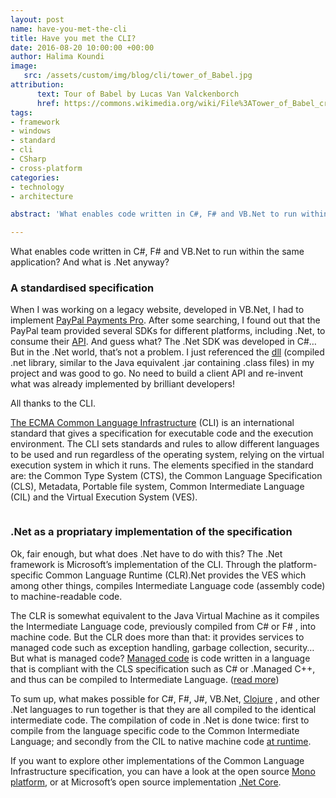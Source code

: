 ```yaml
---
layout: post
name: have-you-met-the-cli 
title: Have you met the CLI?
date: 2016-08-20 10:00:00 +00:00
author: Halima Koundi
image:
   src: /assets/custom/img/blog/cli/tower_of_Babel.jpg
attribution:
      text: Tour of Babel by Lucas Van Valckenborch
      href: https://commons.wikimedia.org/wiki/File%3ATower_of_Babel_cropped_square.jpg
tags:
- framework 
- windows 
- standard
- cli
- CSharp
- cross-platform
categories:
- technology
- architecture

abstract: 'What enables code written in C#, F# and VB.Net to run within the same application? And what is .Net anyway?'

---
```


What enables code written in C#, F# and VB.Net to run within the same application? And what is .Net anyway?

### A standardised specification

When I was working on a legacy website, developed in VB.Net, I had to implement [PayPal Payments Pro](https://developer.paypal.com/docs/directory/#paypal-sdks).  After some searching, I found out that the PayPal team provided several SDKs for different platforms, including .Net, to consume their [API](https://developer.paypal.com/docs/classic/api/). And guess what? The .Net SDK was developed in C#… 
But in the .Net world, that’s not a problem.
I just referenced the [dll](https://docs.microsoft.com/en-gb/windows/desktop/Dlls/dynamic-link-libraries) (compiled .net library, similar to the Java equivalent .jar containing .class files) in my project and was good to go. No need to build a client API and re-invent what was already implemented by brilliant developers!

All thanks to the CLI.

[The ECMA Common Language Infrastructure](http://www.amazon.co.uk/Language-Infrastructure-Annotated-Microsoft-Development/dp/0321154932/ref=sr_1_1?ie=UTF8&qid=1428168490&sr=8-1&keywords=common+language+infrastructure) (CLI) is an international standard that gives a specification for executable code and the execution environment. The CLI sets standards and rules to allow different languages to be used and run regardless of the operating system, relying on the virtual execution system in which it runs.
The elements specified in the standard are: the Common Type System (CTS), the Common Language Specification (CLS), Metadata, Portable file system, Common Intermediate Language (CIL) and the Virtual Execution System (VES).

<img src="{{site.baseurl}}/assets/custom/img/blog/cli/common_language_infra.jpg" alt="" class="img-fluid"/>

### .Net as a propriatary implementation of the specification

Ok, fair enough, but what does .Net have to do with this?
The .Net framework is Microsoft’s implementation of the CLI. 
Through the platform-specific Common Language Runtime (CLR).Net provides the VES which among other things, compiles Intermediate Language code (assembly code) to machine-readable code.

The CLR is somewhat equivalent to the Java Virtual Machine as it compiles the Intermediate Language code, previously compiled from C# or F# , into machine code. But the CLR does more than that: it provides services to managed code such as exception handling, garbage collection, security…
But what is managed code? [Managed code](http://en.wikipedia.org/wiki/Managed_code) is code written in a language that is compliant with the CLS specification such as C# or .Managed C++, and thus can be compiled to Intermediate Language. ([read more](http://www.developer.com/net/cplus/article.php/2197621/Managed-Unmanaged-Native-What-Kind-of-Code-Is-This.htm))

To sum up, what makes possible for C#, F#, J#, VB.Net, [Clojure](http://www.clojure.org/about/clojureclr) , and other .Net languages to run together is that they are all compiled to the identical intermediate code. The compilation of code in .Net is done twice: first to compile from the language specific code to the Common Intermediate Language; and secondly from the CIL to native machine code [at runtime](https://docs.microsoft.com/en-us/previous-versions/visualstudio/visual-studio-2008/ht8ecch6(v=vs.90)).

If you want to explore other implementations of the Common Language Infrastructure specification, you can have a look at the open source [Mono platform](http://www.mono-project.com/docs/about-mono/), or at Microsoft’s open source implementation [.Net Core](https://www.microsoft.com/net/learn/dotnet/what-is-dotnet).

